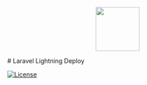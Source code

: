 <p align="center"><img src="https://curious-minds.s3.amazonaws.com/lightning-deploy.svg" height="100px"></p>
# Laravel Lightning Deploy 

[![License](https://poser.pugx.org/curiousminds/lightning-deploy/license)](https://packagist.org/packages/curiousminds/lightning-deploy)
